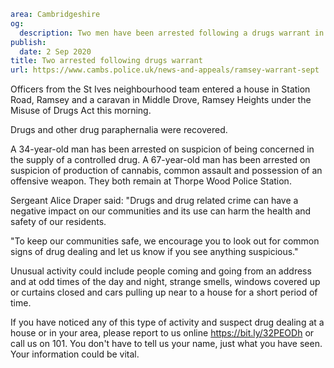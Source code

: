 ```yaml
area: Cambridgeshire
og:
  description: Two men have been arrested following a drugs warrant in Ramsey.
publish:
  date: 2 Sep 2020
title: Two arrested following drugs warrant
url: https://www.cambs.police.uk/news-and-appeals/ramsey-warrant-sept
```

Officers from the St Ives neighbourhood team entered a house in Station Road, Ramsey and a caravan in Middle Drove, Ramsey Heights under the Misuse of Drugs Act this morning.

Drugs and other drug paraphernalia were recovered.

A 34-year-old man has been arrested on suspicion of being concerned in the supply of a controlled drug. A 67-year-old man has been arrested on suspicion of production of cannabis, common assault and possession of an offensive weapon. They both remain at Thorpe Wood Police Station.

Sergeant Alice Draper said: "Drugs and drug related crime can have a negative impact on our communities and its use can harm the health and safety of our residents.

"To keep our communities safe, we encourage you to look out for common signs of drug dealing and let us know if you see anything suspicious."

Unusual activity could include people coming and going from an address and at odd times of the day and night, strange smells, windows covered up or curtains closed and cars pulling up near to a house for a short period of time.

If you have noticed any of this type of activity and suspect drug dealing at a house or in your area, please report to us online https://bit.ly/32PEODh or call us on 101. You don't have to tell us your name, just what you have seen. Your information could be vital.
